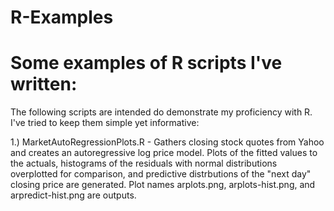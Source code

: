R-Examples
==========
Some examples of R scripts I've written:
==========
The following scripts are intended do demonstrate my proficiency with R.  I've tried to keep them simple yet informative:


1.) MarketAutoRegressionPlots.R - Gathers closing stock quotes from Yahoo and creates an autoregressive log price model.  Plots of the fitted values to the actuals, histograms of the residuals with normal distributions overplotted for comparison, and predictive distrbutions of the "next day" closing price are generated.  Plot names arplots.png, arplots-hist.png, and arpredict-hist.png are outputs.

